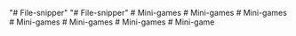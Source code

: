 "# File-snipper" 
"# File-snipper" 
#   M i n i - g a m e s  
 #   M i n i - g a m e s  
 #   M i n i - g a m e s  
 #   M i n i - g a m e s  
 #   M i n i - g a m e s  
 #   M i n i - g a m e s  
 #   M i n i - g a m e  
 